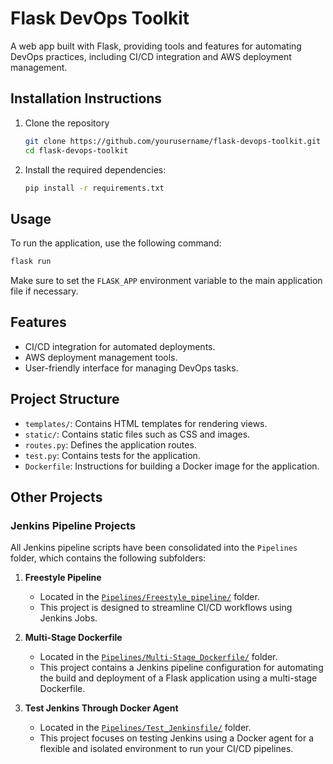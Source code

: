 # Flask DevOps Toolkit

A web app built with Flask, providing tools and features for automating DevOps practices, including CI/CD integration and AWS deployment management.

## Installation Instructions

1. Clone the repository
   ```bash
   git clone https://github.com/yourusername/flask-devops-toolkit.git
   cd flask-devops-toolkit
   ```

2. Install the required dependencies:
   ```bash
   pip install -r requirements.txt
   ```

## Usage

To run the application, use the following command:
```bash
flask run
```
Make sure to set the `FLASK_APP` environment variable to the main application file if necessary.

## Features

- CI/CD integration for automated deployments.
- AWS deployment management tools.
- User-friendly interface for managing DevOps tasks.

## Project Structure

- `templates/`: Contains HTML templates for rendering views.
- `static/`: Contains static files such as CSS and images.
- `routes.py`: Defines the application routes.
- `test.py`: Contains tests for the application.
- `Dockerfile`: Instructions for building a Docker image for the application.

## Other Projects

### Jenkins Pipeline Projects
All Jenkins pipeline scripts have been consolidated into the `Pipelines` folder, which contains the following subfolders:

1. **Freestyle Pipeline**
   - Located in the [`Pipelines/Freestyle_pipeline/`](./Pipelines/Freestyle_pipeline/) folder.
   - This project is designed to streamline CI/CD workflows using Jenkins Jobs.

2. **Multi-Stage Dockerfile**
   - Located in the [`Pipelines/Multi-Stage_Dockerfile/`](./Pipelines/Multi-Stage_Dockerfile/) folder.
   - This project contains a Jenkins pipeline configuration for automating the build and deployment of a Flask application using a multi-stage Dockerfile.

3. **Test Jenkins Through Docker Agent**
   - Located in the [`Pipelines/Test_Jenkinsfile/`](./Pipelines/Test_Jenkinsfile/) folder.
   - This project focuses on testing Jenkins using a Docker agent for a flexible and isolated environment to run your CI/CD pipelines.
